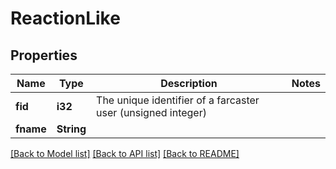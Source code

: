 # ReactionLike

## Properties

Name | Type | Description | Notes
------------ | ------------- | ------------- | -------------
**fid** | **i32** | The unique identifier of a farcaster user (unsigned integer) | 
**fname** | **String** |  | 

[[Back to Model list]](../README.md#documentation-for-models) [[Back to API list]](../README.md#documentation-for-api-endpoints) [[Back to README]](../README.md)


